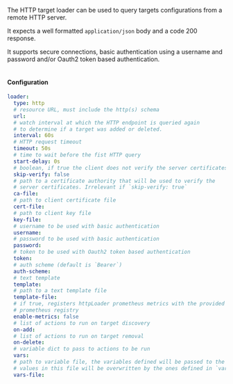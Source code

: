 
The HTTP target loader can be used to query targets configurations from a remote HTTP server.

It expects a well formatted `application/json` body and a code 200 response.

It supports secure connections, basic authentication using a username and password and/or Oauth2 token based authentication.

<div class="mxgraph" style="max-width:100%;border:1px solid transparent;margin:0 auto; display:block;" data-mxgraph="{&quot;page&quot;:4,&quot;zoom&quot;:1.4,&quot;highlight&quot;:&quot;#0000ff&quot;,&quot;nav&quot;:true,&quot;check-visible-state&quot;:true,&quot;resize&quot;:true,&quot;url&quot;:&quot;https://raw.githubusercontent.com/openconfig/gnmic/diagrams/diagrams/target_discovery.drawio&quot;}"></div>

<script type="text/javascript" src="https://cdn.jsdelivr.net/gh/hellt/drawio-js@main/embed2.js?&fetch=https%3A%2F%2Fraw.githubusercontent.com%2Fkarimra%2Fgnmic%2Fdiagrams%2Ftarget_discovery.drawio" async></script>

#### Configuration

``` yaml
loader:
  type: http
  # resource URL, must include the http(s) schema
  url: 
  # watch interval at which the HTTP endpoint is queried again
  # to determine if a target was added or deleted.
  interval: 60s
  # HTTP request timeout
  timeout: 50s
  # time to wait before the fist HTTP query
  start-delay: 0s
  # boolean, if true the client does not verify the server certificates
  skip-verify: false
  # path to a certificate authority that will be used to verify the
  # server certificates. Irrelevant if `skip-verify: true`
  ca-file:
  # path to client certificate file
  cert-file:
  # path to client key file
  key-file:
  # username to be used with basic authentication
  username:
  # password to be used with basic authentication
  password:
  # token to be used with Oauth2 token based authentication
  token:
  # auth scheme (default is `Bearer`)
  auth-scheme:
  # text template
  template:
  # path to a text template file
  template-file:
  # if true, registers httpLoader prometheus metrics with the provided
  # prometheus registry
  enable-metrics: false
  # list of actions to run on target discovery
  on-add:
  # list of actions to run on target removal
  on-delete:
  # variable dict to pass to actions to be run
  vars:
  # path to variable file, the variables defined will be passed to the actions to be run
  # values in this file will be overwritten by the ones defined in `vars`
  vars-file:
```
